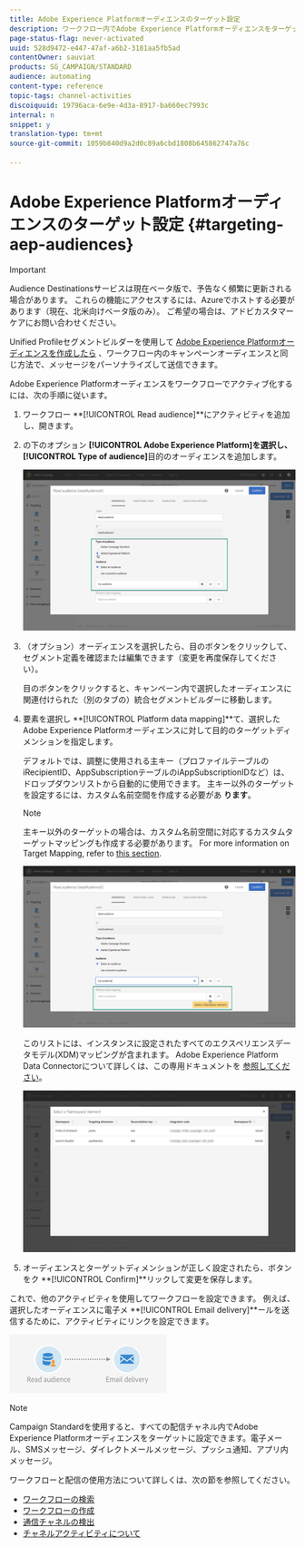 ```yaml
---
title: Adobe Experience Platformオーディエンスのターゲット設定
description: ワークフロー内でAdobe Experience Platformオーディエンスをターゲット設定する方法について説明します。
page-status-flag: never-activated
uuid: 528d9472-e447-47af-a6b2-3181aa5fb5ad
contentOwner: sauviat
products: SG_CAMPAIGN/STANDARD
audience: automating
content-type: reference
topic-tags: channel-activities
discoiquuid: 19796aca-6e9e-4d3a-8917-ba660ec7993c
internal: n
snippet: y
translation-type: tm+mt
source-git-commit: 1059b840d9a2d0c89a6cbd1808b645862747a76c

---
```



# Adobe Experience Platformオーディエンスのターゲット設定 {#targeting-aep-audiences}

>[!IMPORTANT]
>
>Audience Destinationsサービスは現在ベータ版で、予告なく頻繁に更新される場合があります。 これらの機能にアクセスするには、Azureでホストする必要があります（現在、北米向けベータ版のみ）。 ご希望の場合は、アドビカスタマーケアにお問い合わせください。

Unified Profileセグメントビルダーを使用して [Adobe Experience Platformオーディエンスを作成したら](../../audiences/using/aep-about-audience-destinations-service.md) 、ワークフロー内のキャンペーンオーディエンスと同じ方法で、メッセージをパーソナライズして送信できます。

Adobe Experience Platformオーディエンスをワークフローでアクティブ化するには、次の手順に従います。

1. ワークフロー **[!UICONTROL Read audience]**にアクティビティを追加し、開きます。

1. の下のオプション **[!UICONTROL Adobe Experience Platform]**を選択し、**[!UICONTROL Type of audience]**&#x200B;目的のオーディエンスを追加します。

   ![](assets/aep_wkf_readaudience.png)

1. （オプション）オーディエンスを選択したら、目のボタンをクリックして、セグメント定義を確認または編集できます（変更を再度保存してください）。

   目のボタンをクリックすると、キャンペーン内で選択したオーディエンスに関連付けられた（別のタブの）統合セグメントビルダーに移動します。

1. 要素を選択し **[!UICONTROL Platform data mapping]**て、選択したAdobe Experience Platformオーディエンスに対して目的のターゲットディメンションを指定します。

   デフォルトでは、調整に使用される主キー（プロファイルテーブルのiRecipientID、AppSubscriptionテーブルのiAppSubscriptionIDなど）は、ドロップダウンリストから自動的に使用できます。 主キー以外のターゲットを設定するには、カスタム名前空間を作成する必要があ **ります**。

   >[!NOTE]
   >
   >主キー以外のターゲットの場合は、カスタム名前空間に対応するカスタムターゲットマッピングも作成する必要があります。 For more information on Target Mapping, refer to [this section](../../administration/using/target-mappings-in-campaign.md).

   ![](assets/aep_wkf_readaudience_namespace.png)

   このリストには、インスタンスに設定されたすべてのエクスペリエンスデータモデル(XDM)マッピングが含まれます。 Adobe Experience Platform Data Connectorについて詳しくは、この専用ドキュメントを [参照してください](../../administration/using/aep-about-data-connector.md)。

   ![](assets/aep_wkf_readaudience_namespace2.png)

1. オーディエンスとターゲットディメンションが正しく設定されたら、ボタンをク **[!UICONTROL Confirm]**リックして変更を保存します。

これで、他のアクティビティを使用してワークフローを設定できます。 例えば、選択したオーディエンスに電子メ **[!UICONTROL Email delivery]**ールを送信するために、アクティビティにリンクを設定できます。

![](assets/aep_wkf_email.png)

>[!NOTE]
>
>Campaign Standardを使用すると、すべての配信チャネル内でAdobe Experience Platformオーディエンスをターゲットに設定できます。電子メール、SMSメッセージ、ダイレクトメールメッセージ、プッシュ通知、アプリ内メッセージ。

ワークフローと配信の使用方法について詳しくは、次の節を参照してください。

* [ワークフローの検索](../../automating/using/discovering-workflows.md)
* [ワークフローの作成](../../automating/using/building-a-workflow.md)
* [通信チャネルの検出](../../channels/using/discovering-communication-channels.md)
* [チャネルアクティビティについて](../../automating/using/about-channel-activities.md)
